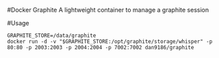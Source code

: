#Docker Graphite
A lightweight container to manage a graphite session

#Usage
```
GRAPHITE_STORE=/data/graphite
docker run -d -v "$GRAPHITE_STORE:/opt/graphite/storage/whisper" -p 80:80 -p 2003:2003 -p 2004:2004 -p 7002:7002 dan9186/graphite
```
